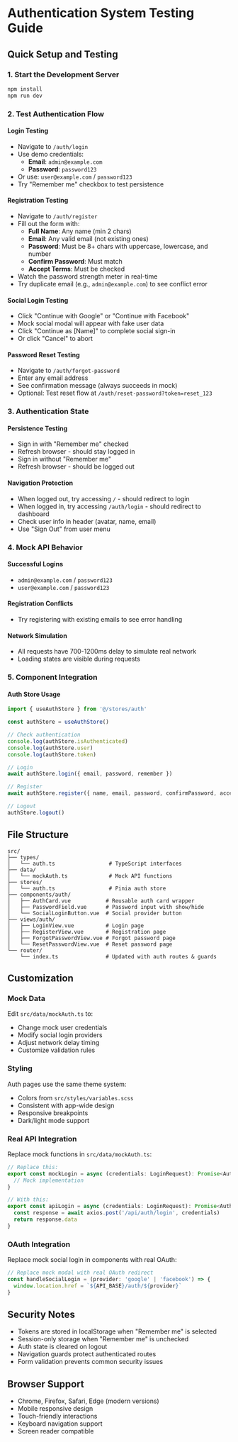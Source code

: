 # Authentication System Testing Guide

## Quick Setup and Testing

### 1. Start the Development Server
```bash
npm install
npm run dev
```

### 2. Test Authentication Flow

#### Login Testing
- Navigate to `/auth/login`
- Use demo credentials:
  - **Email**: `admin@example.com`
  - **Password**: `password123`
- Or use: `user@example.com` / `password123`
- Try "Remember me" checkbox to test persistence

#### Registration Testing
- Navigate to `/auth/register`
- Fill out the form with:
  - **Full Name**: Any name (min 2 chars)
  - **Email**: Any valid email (not existing ones)
  - **Password**: Must be 8+ chars with uppercase, lowercase, and number
  - **Confirm Password**: Must match
  - **Accept Terms**: Must be checked
- Watch the password strength meter in real-time
- Try duplicate email (e.g., `admin@example.com`) to see conflict error

#### Social Login Testing
- Click "Continue with Google" or "Continue with Facebook"
- Mock social modal will appear with fake user data
- Click "Continue as [Name]" to complete social sign-in
- Or click "Cancel" to abort

#### Password Reset Testing
- Navigate to `/auth/forgot-password`
- Enter any email address
- See confirmation message (always succeeds in mock)
- Optional: Test reset flow at `/auth/reset-password?token=reset_123`

### 3. Authentication State

#### Persistence Testing
- Sign in with "Remember me" checked
- Refresh browser - should stay logged in
- Sign in without "Remember me"
- Refresh browser - should be logged out

#### Navigation Protection
- When logged out, try accessing `/` - should redirect to login
- When logged in, try accessing `/auth/login` - should redirect to dashboard
- Check user info in header (avatar, name, email)
- Use "Sign Out" from user menu

### 4. Mock API Behavior

#### Successful Logins
- `admin@example.com` / `password123`
- `user@example.com` / `password123`

#### Registration Conflicts
- Try registering with existing emails to see error handling

#### Network Simulation
- All requests have 700-1200ms delay to simulate real network
- Loading states are visible during requests

### 5. Component Integration

#### Auth Store Usage
```typescript
import { useAuthStore } from '@/stores/auth'

const authStore = useAuthStore()

// Check authentication
console.log(authStore.isAuthenticated)
console.log(authStore.user)
console.log(authStore.token)

// Login
await authStore.login({ email, password, remember })

// Register  
await authStore.register({ name, email, password, confirmPassword, acceptTerms })

// Logout
authStore.logout()
```

## File Structure

```
src/
├── types/
│   └── auth.ts                 # TypeScript interfaces
├── data/
│   └── mockAuth.ts             # Mock API functions
├── stores/
│   └── auth.ts                 # Pinia auth store
├── components/auth/
│   ├── AuthCard.vue           # Reusable auth card wrapper
│   ├── PasswordField.vue      # Password input with show/hide
│   └── SocialLoginButton.vue  # Social provider button
├── views/auth/
│   ├── LoginView.vue          # Login page
│   ├── RegisterView.vue       # Registration page
│   ├── ForgotPasswordView.vue # Forgot password page
│   └── ResetPasswordView.vue  # Reset password page
└── router/
    └── index.ts               # Updated with auth routes & guards
```

## Customization

### Mock Data
Edit `src/data/mockAuth.ts` to:
- Change mock user credentials
- Modify social login providers
- Adjust network delay timing
- Customize validation rules

### Styling
Auth pages use the same theme system:
- Colors from `src/styles/variables.scss`
- Consistent with app-wide design
- Responsive breakpoints
- Dark/light mode support

### Real API Integration
Replace mock functions in `src/data/mockAuth.ts`:

```typescript
// Replace this:
export const mockLogin = async (credentials: LoginRequest): Promise<AuthResponse> => {
  // Mock implementation
}

// With this:
export const apiLogin = async (credentials: LoginRequest): Promise<AuthResponse> => {
  const response = await axios.post('/api/auth/login', credentials)
  return response.data
}
```

### OAuth Integration
Replace mock social login in components with real OAuth:

```typescript
// Replace mock modal with real OAuth redirect
const handleSocialLogin = (provider: 'google' | 'facebook') => {
  window.location.href = `${API_BASE}/auth/${provider}`
}
```

## Security Notes

- Tokens are stored in localStorage when "Remember me" is selected
- Session-only storage when "Remember me" is unchecked  
- Auth state is cleared on logout
- Navigation guards protect authenticated routes
- Form validation prevents common security issues

## Browser Support

- Chrome, Firefox, Safari, Edge (modern versions)
- Mobile responsive design
- Touch-friendly interactions
- Keyboard navigation support
- Screen reader compatible
